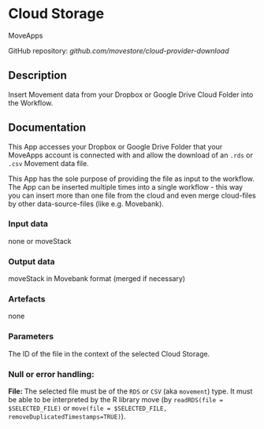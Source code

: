 # Cloud Storage
MoveApps

GitHub repository: *github.com/movestore/cloud-provider-download*

## Description
Insert Movement data from your Dropbox or Google Drive Cloud Folder into the Workflow.

## Documentation
This App accesses your Dropbox or Google Drive Folder that your MoveApps account is connected with and allow the download of an `.rds` or `.csv` Movement data file.

This App has the sole purpose of providing the file as input to the workflow. The App can be inserted multiple times into a single workflow - this way you can insert more than one file from the cloud and even merge cloud-files by other data-source-files (like e.g. Movebank).

### Input data
none or moveStack

### Output data
moveStack in Movebank format (merged if necessary)

### Artefacts
none

### Parameters 
The ID of the file in the context of the selected Cloud Storage.

### Null or error handling:
**File:** The selected file must be of the `RDS` or `CSV` (aka `movement`) type. It must be able to be interpreted by the R library move (by `readRDS(file = $SELECTED_FILE)` or `move(file = $SELECTED_FILE, removeDuplicatedTimestamps=TRUE)`).
